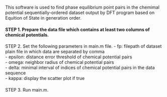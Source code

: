 This software is used to find phase equilibrium point pairs in the chemimal potential sequentially-ordered dataset output by DFT program based on Equition of State in generation order.<br/>
<h4>STEP 1. Prepare the data file which contains at least two columns of chemical potentials.</h4>
<h4></h4>STEP 2. Set the following parameters in main.m file.</h4>
- fp: filepath of dataset plain file in which data are separated by comma<br/>
- epsilon: distance error threshold of chemical potential pairs <br/>
- omega: neighbor radius of chemical potential pairs<br/>
- delta: minimal interval of indices of chemical potential pairs in the data sequence<br/>
- kappa: display the scatter plot if true
<h4></h4>STEP 3. Run main.m.</h4>
